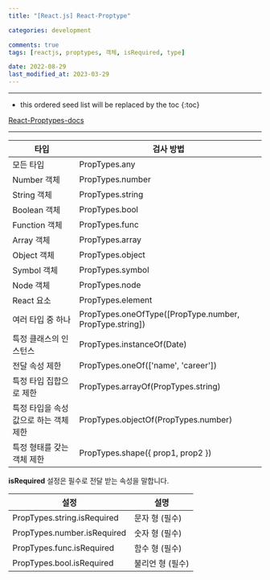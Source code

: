```yaml
---
title: "[React.js] React-Proptype"

categories: development

comments: true
tags: [reactjs, proptypes, 객체, isRequired, type]

date: 2022-08-29
last_modified_at: 2023-03-29
---
```


---

<!-- prettier-ignore -->
* this ordered seed list will be replaced by the toc 
{:toc}

[React-Proptypes-docs](https://ko.reactjs.org/docs/typechecking-with-proptypes.html)

---

| 타입                                   | 검사 방법                                               |
| -------------------------------------- | ------------------------------------------------------- |
| 모든 타입                              | PropTypes.any                                           |
| Number 객체                            | PropTypes.number                                        |
| String 객체                            | PropTypes.string                                        |
| Boolean 객체                           | PropTypes.bool                                          |
| Function 객체                          | PropTypes.func                                          |
| Array 객체                             | PropTypes.array                                         |
| Object 객체                            | PropTypes.object                                        |
| Symbol 객체                            | PropTypes.symbol                                        |
| Node 객체                              | PropTypes.node                                          |
| React 요소                             | PropTypes.element                                       |
| 여러 타입 중 하나                      | PropTypes.oneOfType([PropType.number, PropType.string]) |
| 특정 클래스의 인스턴스                 | PropTypes.instanceOf(Date)                              |
| 전달 속성 제한                         | PropTypes.oneOf(['name', 'career'])                     |
| 특정 타입 집합으로 제한                | PropTypes.arrayOf(PropTypes.string)                     |
| 특정 타입을 속성 값으로 하는 객체 제한 | PropTypes.objectOf(PropTypes.number)                    |
| 특정 형태를 갖는 객체 제한             | PropTypes.shape({ prop1, prop2 })                       |

**isRequired** 설정은 필수로 전달 받는 속성을 말합니다.

| 설정                        | 설명             |
| --------------------------- | ---------------- |
| PropTypes.string.isRequired | 문자 형 (필수)   |
| PropTypes.number.isRequired | 숫자 형 (필수)   |
| PropTypes.func.isRequired   | 함수 형 (필수)   |
| PropTypes.bool.isRequired   | 불리언 형 (필수) |
